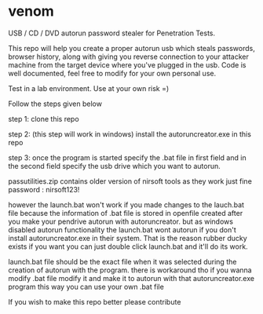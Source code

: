 venom
===============

USB / CD / DVD autorun password stealer for Penetration Tests.

This repo will help you create a proper autorun usb which steals passwords, browser history, along with giving you reverse connection to your attacker machine from the target device where you've plugged in the usb. Code is well documented, feel free to modify for your own personal use.

Test in a lab environment. Use at your own risk =) 

Follow the steps given below

step 1: clone this repo

step 2: (this step will work in windows) install the autoruncreator.exe in this repo

step 3: once the program is started specify the .bat file in first field and in the second field specify the usb drive which you want to autorun.

passutilities.zip contains older version of nirsoft tools as they work just fine 
password : nirsoft123!

however the launch.bat won't work if you made changes to the lauch.bat file because the information of .bat file is stored in openfile created after you make your pendrive autorun with autoruncreator. but as windows disabled autorun functionality the launch.bat wont autorun if you don't install autoruncreator.exe in their system. That is the reason rubber ducky exists if you want you can just double click launch.bat and it'll do its work.

launch.bat file should be the exact file when it was selected during the creation of autorun with the program. 
there is workaround tho if you wanna modify .bat file modify it and make it to autorun with that autoruncreator.exe program this way you can use your own .bat file

If you wish to make this repo better please contribute